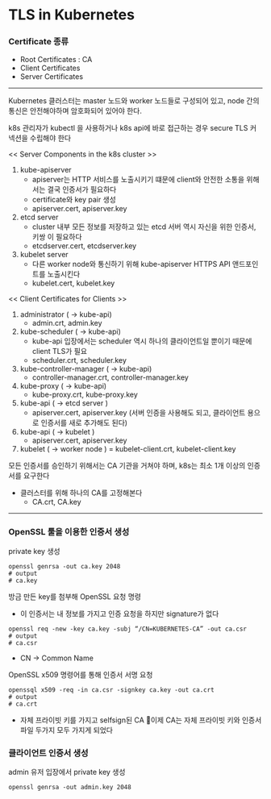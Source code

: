 # TLS in Kubernetes

### Certificate 종류
- Root Certificates : CA
- Client Certificates
- Server Certificates 

---

Kubernetes 클러스터는 master 노드와 worker 노드들로 구성되어 있고, node 간의 통신은 안전해야하며 암호화되어 있어야 한다.
 
k8s 관리자가 kubectl 을 사용하거나 k8s api에 바로 접근하는 경우 secure TLS 커넥션을 수립해야 한다

<< Server Components in the k8s cluster >>
1. kube-apiserver 
    - apiserver는 HTTP 서비스를 노출시키기 떄문에 client와 안전한 소통을 위해서는 결국 인증서가 필요하다
    - certificate와 key pair 생성
    - apiserver.cert, apiserver.key
2. etcd server
    - cluster 내부 모든 정보를 저장하고 있는 etcd 서버 역시 자신을 위한 인증서, 키쌍 이 필요하다
    - etcdserver.cert, etcdserver.key
3. kubelet server
    - 다른 worker node와 통신하기 위해 kube-apiserver HTTPS API 앤드포인트를 노출시킨다
    - kubelet.cert, kubelet.key

<< Client Certificates for Clients >>
1. administrator ( -> kube-api)
    - admin.crt, admin.key
2. kube-scheduler ( -> kube-api)
    - kube-api 입장에서는 scheduler 역시 하나의 클라이언트일 뿐이기 때문에 client TLS가 필요
    - scheduler.crt, scheduler.key
3. kube-controller-manager ( -> kube-api)
    - controller-manager.crt, controller-manager.key
4. kube-proxy ( -> kube-api)
    - kube-proxy.crt, kube-proxy.key 
5. kube-api ( -> etcd server )
    - apiserver.cert, apiserver.key (서버 인증을 사용해도 되고, 클라이언트 용으로 인증서를 새로 추가해도 된다)
6. kube-api ( -> kubelet )
    - apiserver.cert, apiserver.key
7. kubelet ( -> worker node )
    = kubelet-client.crt, kubelet-client.key

모든 인증서를 승인하기 위해서는 CA 기관을 거쳐야 하며, k8s는 최소 1개 이상의 인증서를 요구한다

- 클러스터를 위해 하나의 CA를 고정해본다
    - CA.crt, CA.key
 

---

### OpenSSL 툴을 이용한 인증서 생성

private key 생성

```shell
openssl genrsa -out ca.key 2048
# output
# ca.key
```

방금 만든 key를 첨부해 OpenSSL 요청 명령
- 이 인증서는 내 정보를 가지고 인증 요청을 하지만 signature가 없다

```shell
openssl req -new -key ca.key -subj “/CN=KUBERNETES-CA” -out ca.csr
# output
# ca.csr
```
- CN -> Common Name

OpenSSL x509 명령어를 통해 인증서 서명 요청

```shell
openssql x509 -req -in ca.csr -signkey ca.key -out ca.crt
# output
# ca.crt
```
- 자체 프라이빗 키를 가지고 selfsign된 CA
이제 CA는 자체 프라이빗 키와 인증서 파일 두가지 모두 가지게 되었다

### 클라이언트 인증서 생성

admin 유저 입장에서 private key 생성
```shell
openssl genrsa -out admin.key 2048
```




